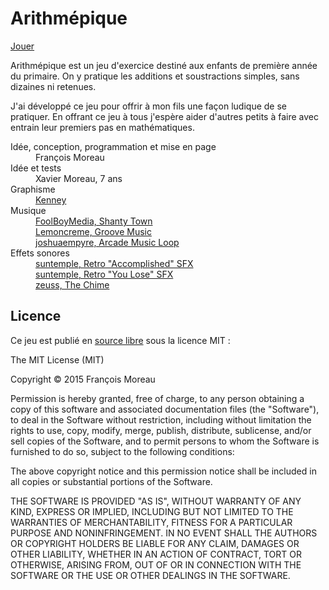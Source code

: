 # Arithmépique

[Jouer](http://lampyridae.github.io/jeuplusmoins/)

Arithmépique est un jeu d'exercice destiné aux enfants de première année du primaire.
On y pratique les additions et soustractions simples, sans dizaines ni retenues.

J'ai développé ce jeu pour offrir à mon fils une façon ludique de se pratiquer.
En offrant ce jeu à tous j'espère aider d'autres petits à faire avec entrain
leur premiers pas en mathématiques.


<dl>
     <dt>Idée, conception, programmation et mise en page</dt>
     <dd>François Moreau</dd>
     <dt>Idée et tests</dt>
     <dd>Xavier Moreau, 7 ans</dd>
     <dt>Graphisme<dt>
     <dd><a href="http://kenney.nl/assets">Kenney</a></dd>
     <dt>Musique</dt>
     <dd><a href="https://www.freesound.org/people/FoolBoyMedia/sounds/257997/">FoolBoyMedia, Shanty Town</a></dd>
     <dd><a href="https://www.freesound.org/people/Lemoncreme/sounds/203099/">Lemoncreme, Groove Music</a></dd>
     <dd><a href="https://www.freesound.org/people/zagi2/sounds/218385/">joshuaempyre, Arcade Music Loop</a></dd>
     <dt>Effets sonores</dt>
     <dd><a href="https://www.freesound.org/people/suntemple/sounds/253177/">suntemple, Retro "Accomplished" SFX</a></dd>
     <dd><a href="https://www.freesound.org/people/suntemple/sounds/253174/">suntemple, Retro "You Lose" SFX</a></dd>
     <dd><a href="https://www.freesound.org/people/zeuss/sounds/22267/">zeuss, The Chime</a></dd>
 </dl>

## Licence

 Ce jeu est publié en <a href="https://github.com/lampyridae/jeuplusmoins">source libre</a> sous la licence MIT :

 The MIT License (MIT)

 Copyright © 2015 François Moreau

 Permission is hereby granted, free of charge, to any person obtaining a copy
 of this software and associated documentation files (the "Software"), to deal
 in the Software without restriction, including without limitation the rights
 to use, copy, modify, merge, publish, distribute, sublicense, and/or sell
 copies of the Software, and to permit persons to whom the Software is
 furnished to do so, subject to the following conditions:</p>

 The above copyright notice and this permission notice shall be included in all
 copies or substantial portions of the Software.

 THE SOFTWARE IS PROVIDED "AS IS", WITHOUT WARRANTY OF ANY KIND, EXPRESS OR
 IMPLIED, INCLUDING BUT NOT LIMITED TO THE WARRANTIES OF MERCHANTABILITY,
 FITNESS FOR A PARTICULAR PURPOSE AND NONINFRINGEMENT. IN NO EVENT SHALL THE
 AUTHORS OR COPYRIGHT HOLDERS BE LIABLE FOR ANY CLAIM, DAMAGES OR OTHER
 LIABILITY, WHETHER IN AN ACTION OF CONTRACT, TORT OR OTHERWISE, ARISING FROM,
 OUT OF OR IN CONNECTION WITH THE SOFTWARE OR THE USE OR OTHER DEALINGS IN THE
 SOFTWARE.